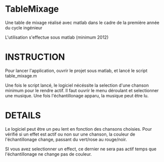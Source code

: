 
TableMixage
===========

Une table de mixage réalisé avec matlab dans le cadre de la première année du cycle ingénieur

L'utilisation s'effectue sous matlab (minimum 2012)


INSTRUCTION
============

Pour lancer l'application, ouvrir le projet sous matlab, et lancé le script table_mixage.m

Une fois le script lancé, le logiciel nécéssite la selection d'une chanson minimum pour le rendre actif.
Il faut ouvrir le menu déroulant et selectionner une musique. Une fois l'échantillonage apparu, la musique peut être lu.

DETAILS
=========

Le logiciel peut être un peu lent en fonction des chansons choisies. Pour vérifié si un effet est actif ou non sur une chanson,
la couleur de l'échantillonage change, passant du vert/rose au rouge/noir.

SI vous avez selectionner un effect, ce dernier ne sera pas actif temps que l'échantillonage ne change pas de couleur.
